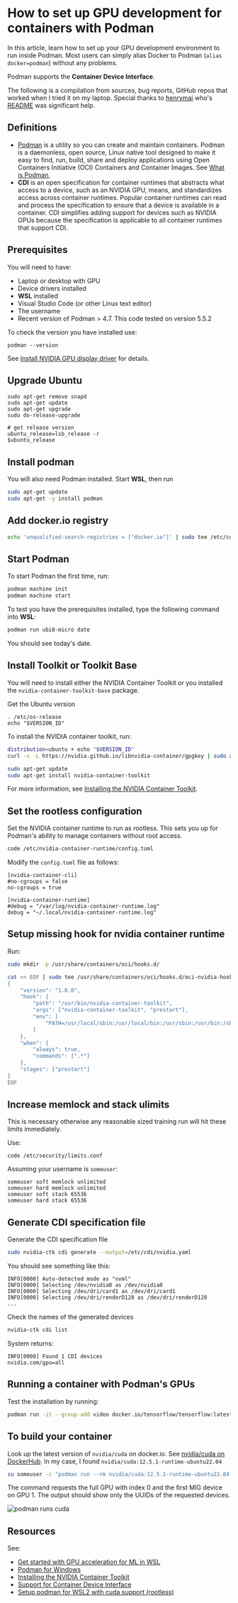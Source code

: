 # How to set up GPU development for containers with Podman

In this article, learn how to set up your GPU development environment to run inside Podman. Most users can simply alias Docker to Podman (`alias docker=podman`) without any problems.

Podman supports the **Container Device Interface**.

The following is a compilation from sources, bug reports, GitHub repos that worked when I tried it on my laptop. Special thanks to [henrymai](https://github.com/henrymai) who's [README](https://github.com/henrymai/podman_wsl2_cuda_rootless?tab=readme-ov-file#setup-podman-for-wsl2-with-cuda-support-rootless) was significant help.

## Definitions

- [Podman](https://podman.io/docs) is a utility so you can create and maintain containers. Podman is a daemonless, open source, Linux native tool designed to make it easy to find, run, build, share and deploy applications using Open Containers Initiative (OCI) Containers and Container Images. See [What is Podman](https://docs.podman.io/en/latest/),
- **CDI** is an open specification for container runtimes that abstracts what access to a device, such as an NVIDIA GPU, means, and standardizes access across container runtimes. Popular container runtimes can read and process the specification to ensure that a device is available in a container. CDI simplifies adding support for devices such as NVIDIA GPUs because the specification is applicable to all container runtimes that support CDI.

## Prerequisites

You will need to have:

- Laptop or desktop with GPU
- Device drivers installed
- **WSL** installed
- Visual Studio Code (or other Linux text editor)
- The username
- Recent version of Podman > 4.7. This code tested on version 5.5.2

To check the version you have installed use:

```
podman --version
```

See [Install NVIDIA GPU display driver](./setupnvidiadriver.md) for details.

## Upgrade Ubuntu

```
sudo apt-get remove snapd
sudo apt-get update
sudo apt-get upgrade
sudo do-release-upgrade

# get release version
ubuntu_release=lsb_release -r
$ubuntu_release
```

## Install podman

You will also need Podman installed. Start **WSL**, then run

```bash
sudo apt-get update
sudo apt-get -y install podman
```

## Add docker.io registry

```bash
echo 'unqualified-search-registries = ["docker.io"]' | sudo tee /etc/containers/registries.conf
```

## Start Podman

To start Podman the first time, run:

```bash
podman machine init
podman machine start
```

To test you have the prerequisites installed, type the following command into **WSL**:

```bash
podman run ubi8-micro date
```

You should see today's date.

## Install Toolkit or Toolkit Base

You will need to install either the NVIDIA Container Toolkit or you installed the `nvidia-container-toolkit-base` package.

Get the Ubuntu version

```
. /etc/os-release
echo "$VERSION_ID"
```

To install the NVIDIA container toolkit, run:

```bash
distribution=ubuntu + echo "$VERSION_ID"
curl -s -L https://nvidia.github.io/libnvidia-container/gpgkey | sudo apt-key add - && curl -s -L https://nvidia.github.io/libnvidia-container/$distribution/libnvidia-container.list | sudo tee /etc/apt/sources.list.d/nvidia-container-toolkit.list

sudo apt-get update
sudo apt-get install nvidia-container-toolkit
```

For more information, see [Installing the NVIDIA Container Toolkit](https://docs.nvidia.com/datacenter/cloud-native/container-toolkit/latest/install-guide.html).

## Set the rootless configuration

Set the NVIDIA container runtime to run as rootless. This sets you up for Podman's ability to manage containers without root access.

```bash
code /etc/nvidia-container-runtime/config.toml
```

Modify the `config.toml` file as follows:

```text
[nvidia-container-cli]
#no-cgroups = false
no-cgroups = true

[nvidia-container-runtime]
#debug = "/var/log/nvidia-container-runtime.log"
debug = "~/.local/nvidia-container-runtime.log"
```

## Setup missing hook for nvidia container runtime

Run:

```bash
sudo mkdir -p /usr/share/containers/oci/hooks.d/

cat << EOF | sudo tee /usr/share/containers/oci/hooks.d/oci-nvidia-hook.json
{
    "version": "1.0.0",
    "hook": {
        "path": "/usr/bin/nvidia-container-toolkit",
        "args": ["nvidia-container-toolkit", "prestart"],
        "env": [
            "PATH=/usr/local/sbin:/usr/local/bin:/usr/sbin:/usr/bin:/sbin:/bin"
        ]
    },
    "when": {
        "always": true,
        "commands": [".*"]
    },
    "stages": ["prestart"]
}
EOF
```

## Increase memlock and stack ulimits

This is necessary otherwise any reasonable sized training run will hit these limits immediately.

Use:

```
code /etc/security/limits.conf
```

Assuming your username is `someuser`:

```text
someuser soft memlock unlimited
someuser hard memlock unlimited
someuser soft stack 65536
someuser hard stack 65536
```

## Generate CDI specification file

Generate the CDI specification file

```bash
sudo nvidia-ctk cdi generate --output=/etc/cdi/nvidia.yaml
```

You should see something like this:

```text
INFO[0000] Auto-detected mode as "nvml"
INFO[0000] Selecting /dev/nvidia0 as /dev/nvidia0
INFO[0000] Selecting /dev/dri/card1 as /dev/dri/card1
INFO[0000] Selecting /dev/dri/renderD128 as /dev/dri/renderD128
...
```

Check the names of the generated devices

```bash
nvidia-ctk cdi list
```

System returns:

```text
INFO[0000] Found 1 CDI devices
nvidia.com/gpu=all
```

## Running a container with Podman's GPUs

Test the installation by running:

```bash
podman run -it --group-add video docker.io/tensorflow/tensorflow:latest-gpu-jupyter nvidia-smi
```

## To build your container

Look up the latest version of `nvidia/cuda` on docker.io. See [nvidia/cuda on DockerHub](https://hub.docker.com/r/nvidia/cuda/tags?page=1&page_size=&ordering=last_updated&name=). In my case, I found `nvidia/cuda:12.5.1-runtime-ubuntu22.04`

```bash
su someuser -c "podman run --rm nvidia/cuda:12.5.1-runtime-ubuntu22.04  nvidia-smi; cat /proc/self/limits"
```

The command requests the full GPU with index 0 and the first MIG device on GPU 1. The output should show only the UUIDs of the requested devices.

![podman runs cuda](media/podman-runs-cuda.png)

## Resources

See:

- [Get started with GPU acceleration for ML in WSL](https://learn.microsoft.com/en-us/windows/wsl/tutorials/gpu-compute)
- [Podman for Windows](https://github.com/containers/podman/blob/main/docs/tutorials/podman-for-windows.md)
- [Installing the NVIDIA Container Toolkit](https://docs.nvidia.com/datacenter/cloud-native/container-toolkit/latest/install-guide.html)
- [Support for Container Device Interface](https://docs.nvidia.com/datacenter/cloud-native/container-toolkit/latest/cdi-support.html)
- [Setup podman for WSL2 with cuda support (rootless)](https://github.com/henrymai/podman_wsl2_cuda_rootless/blob/master/README.md)

